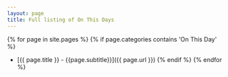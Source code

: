 ```yaml
---
layout: page
title: Full listing of On This Days
---
```


{% for page in site.pages %}
{% if page.categories contains 'On This Day' %}

* [{{ page.title }} - {{page.subtitle}}]({{ page.url }})
{% endif %}
{% endfor %}

